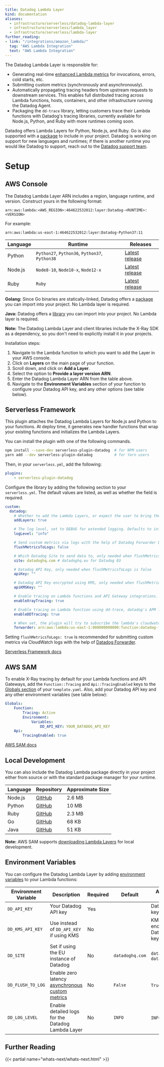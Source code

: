 ```yaml
---
title: Datadog Lambda Layer
kind: documentation
aliases:
  - infrastructure/serverless/datadog-lambda-layer
  - infrastructure/serverless/lambda_layer
  - infrastructure/serverless/lambda-layer
further_reading:
- link: "/integrations/amazon_lambda/"
  tag: "AWS Lambda Integration"
  text: "AWS Lambda Integration"
---
```


The Datadog Lambda Layer is responsible for:

- Generating real-time [enhanced Lambda metrics][1] for invocations, errors, cold starts, etc.
- Submitting custom metrics (synchronously and asynchronously).
- Automatically propagating tracing headers from upstream requests to downstream services. This enables full distributed tracing across Lambda functions, hosts, containers, and other infrastructure running the Datadog Agent.
- Packaging the `dd-trace` library, letting customers trace their Lambda functions with Datadog's tracing libraries, currently available for Node.js, Python, and Ruby with more runtimes coming soon.

Datadog offers Lambda Layers for Python, Node.js, and Ruby. Go is also supported with a [package][7] to include in your project. Datadog is working on support for new languages and runtimes; if there is another runtime you would like Datadog to support, reach out to the [Datadog support team][8].

# Setup

## AWS Console

The Datadog Lambda Layer ARN includes a region, language runtime, and version. Construct yours in the following format:

```text
arn:aws:lambda:<AWS_REGION>:464622532012:layer:Datadog-<RUNTIME>:<VERSION>
```

For example:

```text
arn:aws:lambda:us-east-1:464622532012:layer:Datadog-Python37:11
```

| Language | Runtime                                        | Releases             |
| -------- | ---------------------------------------------- | -------------------- |
| Python   | `Python27`, `Python36`, `Python37`, `Python38` | [Latest release][3] |
| Node.js  | `Node8-10`, `Node10-x`, `Node12-x`             | [Latest release][4] |
| Ruby     | `Ruby`                                         | [Latest release][5] |

**Golang:** Since Go binaries are statically-linked, Datadog offers a [package][7] you can import into your project. No Lambda layer is required.

**Java:** Datadog offers a [library][15] you can import into your project. No Lambda layer is required.

**Note:** The Datadog Lambda Layer and client libraries include the X-Ray SDK as a dependency, so you don't need to explicitly install it in your projects.

Installation steps:  

1. Navigate to the Lambda function to which you want to add the Layer in your AWS console.
2. Click on **Layers** on the main page of your function.
3. Scroll down, and click on **Add a Layer**.
3. Select the option to **Provide a layer version ARN**.
4. Enter the Datadog Lambda Layer ARN from the table above.
5. Navigate to the **Environment Variables** section of your function to configure your Datadog API key, and any other options (see table below).

## Serverless Framework

This plugin attaches the Datadog Lambda Layers for Node.js and Python to your functions. At deploy time, it generates new handler functions that wrap your existing functions and initializes the Lambda Layers.

You can install the plugin with one of the following commands.

```bash
npm install --save-dev serverless-plugin-datadog  # for NPM users
yarn add --dev serverless-plugin-datadog          # for Yarn users
```

Then, in your `serverless.yml`, add the following:

```yaml
plugins:
    - serverless-plugin-datadog
```

Configure the library by adding the following section to your `serverless.yml`. The default values are listed, as well as whether the field is required.

```yaml
custom:
  datadog:
    # Whether to add the Lambda Layers, or expect the user to bring their own. Defaults to true.
    addLayers: true

    # The log level, set to DEBUG for extended logging. Defaults to info.
    logLevel: "info"

    # Send custom metrics via logs with the help of Datadog Forwarder Lambda function (recommended). Defaults to false.
    flushMetricsToLogs: false

    # Which Datadog Site to send data to, only needed when flushMetricsToLogs is false. Defaults to datadoghq.com.
    site: datadoghq.com # datadoghq.eu for Datadog EU

    # Datadog API Key, only needed when flushMetricsToLogs is false
    apiKey: ""

    # Datadog API Key encrypted using KMS, only needed when flushMetricsToLogs is false
    apiKMSKey: ""

    # Enable tracing on Lambda functions and API Gateway integrations. Defaults to true
    enableXrayTracing: true

    # Enable tracing on Lambda function using dd-trace, datadog's APM library. Requires datadog log forwarder to be set up. Defaults to true.
    enableDDTracing: true

    # When set, the plugin will try to subscribe the lambda's cloudwatch log groups to the forwarder with the given arn.
    forwarder: arn:aws:lambda:us-east-1:000000000000:function:datadog-forwarder
```

Setting `flushMetricsToLogs: true` is recommended for submitting custom metrics via CloudWatch logs with the help of [Datadog Forwarder][2].

[Serverless Framework docs][1]

[1]: https://serverless.com/framework/docs/providers/aws/

## AWS SAM

To enable X-Ray tracing by default for your Lambda functions and API Gateways, add the `Function::Tracing` and `Api::TracingEnabled` keys to the [Globals section][1] of your `template.yaml`. Also, add your Datadog API key and any other environment variables (see table below):

```yaml
Globals:
    Function:
        Tracing: Active
        Environment:
            Variables:
                DD_API_KEY: YOUR_DATADOG_API_KEY
    Api:
        TracingEnabled: true
```

[AWS SAM docs][2]

[1]: https://github.com/awslabs/serverless-application-model/blob/master/versions/2016-10-31.md#globals-section
[2]: https://docs.aws.amazon.com/serverless-application-model/latest/developerguide/what-is-sam.html

## Local Development

You can also include the Datadog Lambda package directly in your project either from source or with the standard package manager for your runtime.

| Language | Repository   | Approximate Size |
| -------- | ------------ | ---------------- |
| Node.js  | [GitHub][9] | 2.6 MB           |
| Python   | [GitHub][10] | 10 MB            |
| Ruby     | [GitHub][11] | 2.3 MB           |
| Go       | [GitHub][12] | 68 KB            |
| Java     | [GitHub][14] | 51 KB            |


**Note:** AWS SAM supports [downloading Lambda Layers][13] for local development.

## Environment Variables

You can configure the Datadog Lambda Layer by adding [environment variables][16] to your Lambda functions:

| Environment Variable | Description                                                                              | Required | Default         | Accepted Values                 |
| -------------------- | ---------------------------------------------------------------------------------------- | -------- | --------------- | ------------------------------- |
| `DD_API_KEY`         | Your Datadog API key                                                                     | Yes      |                 | Datadog API key                 |
| `DD_KMS_API_KEY`     | Use instead of `DD_API_KEY` if using KMS                                                 | No       |                 | KMS-encrypted Datadog API key   |
| `DD_SITE`            | Set if using the EU instance of Datadog                                                  | No       | `datadoghq.com` | `datadoghq.eu`, `datadoghq.com` |
| `DD_FLUSH_TO_LOG`    | Enable zero latency [asynchronous custom metrics][17]									  | No       | `False`         | `True`, `False`                 |
| `DD_LOG_LEVEL`       | Enable detailed logs for the Datadog Lambda Layer                                        | No       | `INFO`          | `INFO`, `DEBUG`                 |

## Further Reading

{{< partial name="whats-next/whats-next.html" >}}


[1]:  https://docs.datadoghq.com/integrations/amazon_lambda/#real-time-enhanced-lambda-metrics
[2]: https://github.com/DataDog/datadog-serverless-functions/tree/master/aws/logs_monitoring#installation
[3]: https://github.com/DataDog/datadog-lambda-layer-python/releases
[4]: https://github.com/DataDog/datadog-lambda-layer-js/releases
[5]: https://github.com/DataDog/datadog-lambda-layer-rb/releases
[6]: https://app.datadoghq.com/screen/integration/30306/aws-lambda-enhanced-metrics
[7]: https://github.com/DataDog/datadog-lambda-go/releases
[8]: https://docs.datadoghq.com/help/
[9]: https://github.com/DataDog/datadog-lambda-layer-js
[10]: https://github.com/DataDog/datadog-lambda-layer-python
[11]: https://github.com/DataDog/datadog-lambda-layer-rb
[12]: https://github.com/DataDog/datadog-lambda-go
[13]: https://docs.aws.amazon.com/serverless-application-model/latest/developerguide/serverless-sam-cli-layers.html
[14]: https://github.com/DataDog/datadog-lambda-java/releases
[15]: https://github.com/DataDog/datadog-lambda-java
[16]: https://github.com/DataDog/datadog-lambda-layer-python#environment-variables
[17]:  https://docs.datadoghq.com/integrations/amazon_lambda/#enabling-asynchronous-custom-metrics